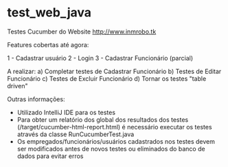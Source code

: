 # test_web_java

Testes Cucumber do Website http://www.inmrobo.tk

Features cobertas até agora:

1 - Cadastrar usuário
2 - Login
3 - Cadastrar Funcionário (parcial)

A realizar:
a) Completar testes de Cadastrar Funcionário
b) Testes de Editar Funcionário
c) Testes de Excluir Funcionário
d) Tornar os testes "table driven"

Outras informações:
- Utilizado IntelliJ IDE para os testes
- Para obter um relatório dos global dos resultados dos testes (/target/cucumber-html-report.html) 
é necessário executar os testes através da classe RunCucumberTest.java
- Os empregados/funcionários/usuários cadastrados nos testes devem ser modificados antes de novos testes ou
eliminados do banco de dados para evitar erros
 
